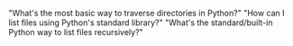 "What's the most basic way to traverse directories in Python?"
"How can I list files using Python's standard library?"
"What's the standard/built-in Python way to list files recursively?"
